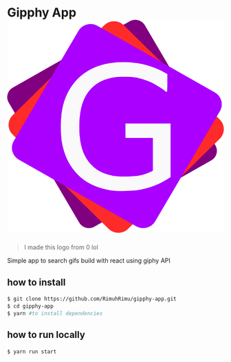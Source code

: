 #  Gipphy App ![logo](https://raw.githubusercontent.com/RimuhRimu/gipphy-app/main/public/logo.png) 
> I made this logo from 0 lol

Simple app to search gifs build with react using giphy API

## how to install
```bash
$ git clone https://github.com/RimuhRimu/gipphy-app.git
$ cd gipphy-app
$ yarn #to install dependencies
```
## how to run locally
```bash
$ yarn run start
```
